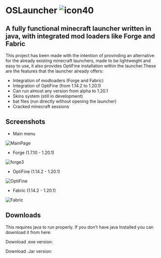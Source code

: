 # OSLauncher  ![icon40](https://github.com/Oscar395/OSLauncher/assets/71895090/441cad35-4c39-473b-8cf9-29a1e7b48798)

## A fully functional minecraft launcher written in java, with integrated mod loaders like Forge and Fabric

This project has been made with the intention of provinding an alternative for the already existing minecraft launchers, made to be lightweight and easy to use, it also provides OptiFine installation within the launcher.These are the features that the launcher already offers:

* Integration of modloaders (Forge and Fabric)
* Integration of OptiFine (from 1.14.2 to 1.20.1)
* Can run almost any version from alpha to 1.20.1
* Skins system (still in development)
* bat files (run directly without opening the launcher)
* Cracked minecraft sessions

## Screenshots
* Main menu

![MainPage](https://github.com/Oscar395/OSLauncher/assets/71895090/f189234a-99a4-4e8a-8848-6cdc3ae5b4f3)

* Forge (1.7.10 - 1.20.1)

![forge3](https://github.com/Oscar395/OSLauncher/assets/71895090/931ad972-2ee8-4c74-b64a-28a11211848c)

* OptiFine (1.14.2 - 1.20.1)

![OptiFine](https://github.com/Oscar395/OSLauncher/assets/71895090/d2b541ce-fcfe-42e9-becd-f941e64ed87f)

* Fabric (1.14.2 - 1.20.1)

![Fabric](https://github.com/Oscar395/OSLauncher/assets/71895090/bf20b21a-bd0c-4f82-a5a0-7a0d443a15a9)

## Downloads

This requires java to run properly. If you don't have java Installed you can download it from here:

Download .exe version:

Download .Jar version:


